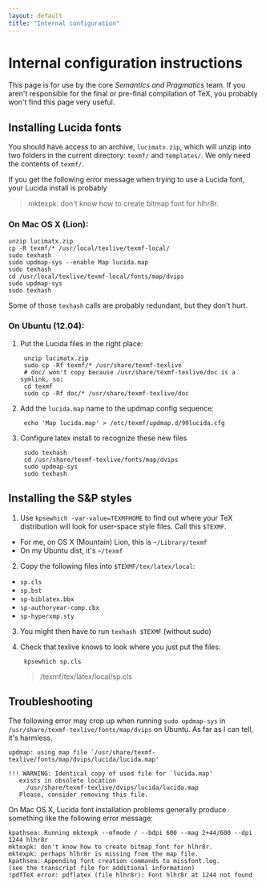 ```yaml
---
layout: default
title: "Internal configuration"
---
```

# Internal configuration instructions

This page is for use by the core *Semantics and Pragmatics* team.
If you aren't responsible for the final or pre-final compilation of TeX,
you probably won't find this page very useful.



## Installing Lucida fonts

You should have access to an archive, `lucimatx.zip`, which will unzip into two folders in the current directory: `texmf/` and `templates/`. We only need the contents of `texmf/`.

If you get the following error message when trying to use a Lucida font, your Lucida install is probably

> mktexpk: don't know how to create bitmap font for hlhr8r.


### On Mac OS X (Lion):

    unzip lucimatx.zip
    cp -R texmf/* /usr/local/texlive/texmf-local/
    sudo texhash
    sudo updmap-sys --enable Map lucida.map
    sudo texhash
    cd /usr/local/texlive/texmf-local/fonts/map/dvips
    sudo updmap-sys
    sudo texhash

Some of those `texhash` calls are probably redundant, but they don't hurt.


### On Ubuntu (12.04):

1. Put the Lucida files in the right place:

        unzip lucimatx.zip
        sudo cp -Rf texmf/* /usr/share/texmf-texlive
        # doc/ won't copy because /usr/share/texmf-texlive/doc is a symlink, so:
        cd texmf
        sudo cp -Rf doc/* /usr/share/texmf-texlive/doc

2. Add the `lucida.map` name to the updmap config sequence:

        echo 'Map lucida.map' > /etc/texmf/updmap.d/99lucida.cfg

3. Configure latex install to recognize these new files

        sudo texhash
        cd /usr/share/texmf-texlive/fonts/map/dvips
        sudo updmap-sys
        sudo texhash


## Installing the S&P styles

1. Use `kpsewhich -var-value=TEXMFHOME` to find out where your TeX distribution will look for user-space style files.
  Call this `$TEXMF`.

  * For me, on OS X (Mountain) Lion, this is `~/Library/texmf`
  * On my Ubuntu dist, it's `~/texmf`

2. Copy the following files into `$TEXMF/tex/latex/local`:

  * `sp.cls`
  * `sp.bst`
  * `sp-biblatex.bbx`
  * `sp-authoryear-comp.cbx`
  * `sp-hyperxmp.sty`

3. You might then have to run `texhash $TEXMF` (without sudo)
4. Check that texlive knows to look where you just put the files:

        kpsewhich sp.cls

    > /texmf/tex/latex/local/sp.cls


## Troubleshooting

The following error may crop up when running `sudo updmap-sys` in `/usr/share/texmf-texlive/fonts/map/dvips` on Ubuntu.
As far as I can tell, it's harmless.

    updmap: using map file `/usr/share/texmf-texlive/fonts/map/dvips/lucida/lucida.map'

    !!! WARNING: Identical copy of used file for `lucida.map'
       exists in obsolete location
         /usr/share/texmf-texlive/dvips/lucida/lucida.map
       Please, consider removing this file.

On Mac OS X, Lucida font installation problems generally produce something like the following error message:

    kpathsea: Running mktexpk --mfmode / --bdpi 600 --mag 2+44/600 --dpi 1244 hlhr8r
    mktexpk: don't know how to create bitmap font for hlhr8r.
    mktexpk: perhaps hlhr8r is missing from the map file.
    kpathsea: Appending font creation commands to missfont.log.
    (see the transcript file for additional information)
    !pdfTeX error: pdflatex (file hlhr8r): Font hlhr8r at 1244 not found
